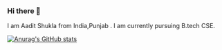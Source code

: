 ### Hi there 👋



I am Aadit Shukla from India,Punjab . I am currently pursuing B.tech CSE.




[![Anurag's GitHub stats](https://github-readme-stats.vercel.app/api?username=aaditshukla98710)](https://github.com/anuraghazra/github-readme-stats)


